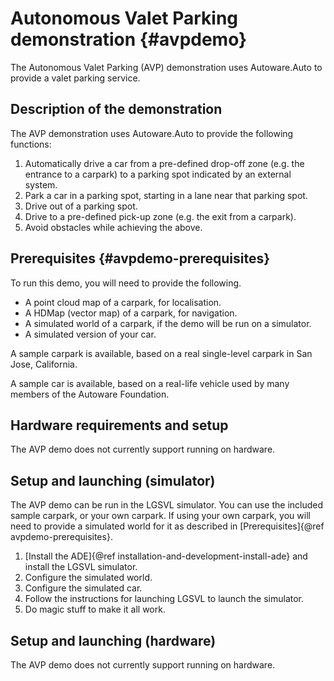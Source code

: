 Autonomous Valet Parking demonstration {#avpdemo}
=================================================

The Autonomous Valet Parking (AVP) demonstration uses Autoware.Auto to provide a valet parking service.

Description of the demonstration
--------------------------------

The AVP demonstration uses Autoware.Auto to provide the following functions:

1. Automatically drive a car from a pre-defined drop-off zone (e.g. the entrance to a carpark) to a
   parking spot indicated by an external system.
1. Park a car in a parking spot, starting in a lane near that parking spot.
1. Drive out of a parking spot.
1. Drive to a pre-defined pick-up zone (e.g. the exit from a carpark).
1. Avoid obstacles while achieving the above.


Prerequisites {#avpdemo-prerequisites}
-------------

To run this demo, you will need to provide the following.

- A point cloud map of a carpark, for localisation.
- A HDMap (vector map) of a carpark, for navigation.
- A simulated world of a carpark, if the demo will be run on a simulator.
- A simulated version of your car.

A sample carpark is available, based on a real single-level carpark in San Jose, California.

A sample car is available, based on a real-life vehicle used by many members of the Autoware Foundation.


Hardware requirements and setup
-------------------------------

The AVP demo does not currently support running on hardware.


Setup and launching (simulator)
-------------------------------

The AVP demo can be run in the LGSVL simulator.
You can use the included sample carpark, or your own carpark.
If using your own carpark, you will need to provide a simulated world for it as described in [Prerequisites]{@ref avpdemo-prerequisites}.

1. [Install the ADE]{@ref installation-and-development-install-ade} and install the LGSVL simulator.
1. Configure the simulated world.
1. Configure the simulated car.
1. Follow the instructions for launching LGSVL to launch the simulator.
1. Do magic stuff to make it all work.


Setup and launching (hardware)
------------------------------

The AVP demo does not currently support running on hardware.
